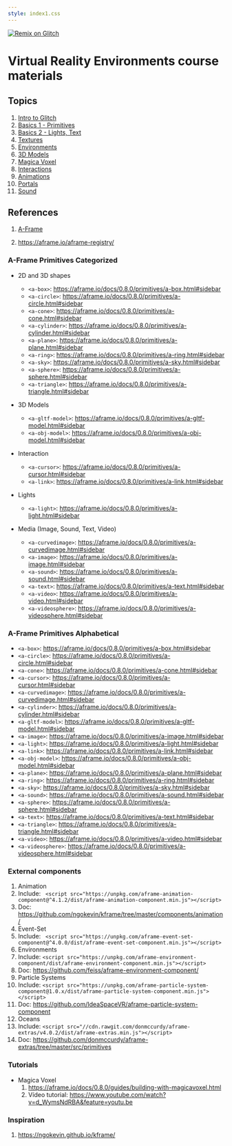```yaml
---
style: index1.css
---
```


[![Remix on Glitch](https://cdn.glitch.com/2703baf2-b643-4da7-ab91-7ee2a2d00b5b%2Fremix-button.svg)](https://glitch.com/edit/#!/remix/aframe-usj)

# Virtual Reality Environments course materials 



## Topics

1. <a href="0-intro-glitch.html">Intro to Glitch</a>
1. <a href="1-basics-1.html">Basics 1 - Primitives</a>
1. <a href="1-basics-2.html">Basics 2 - Lights, Text</a>
1. <a href="2-textures.html">Textures</a>
1. <a href="3-environments.html">Environments</a>
1. <a href="4-3d-models.html">3D Models</a>
1. <a href="5-magica-voxel.html">Magica Voxel</a>
1. <a href="6-interactions.html" >Interactions</a>
1. <a href="7-animations.html" >Animations</a>
1. <a href="8-portals.html" >Portals</a>
1. <a href="9-sound.html" >Sound</a>

## References

1. <a href="http://aframe.io" target="_blank">A-Frame</a>

1. https://aframe.io/aframe-registry/

### A-Frame Primitives Categorized

* 2D and 3D shapes
  * `<a-box>`: https://aframe.io/docs/0.8.0/primitives/a-box.html#sidebar
  * `<a-circle>`: https://aframe.io/docs/0.8.0/primitives/a-circle.html#sidebar
  * `<a-cone>`: https://aframe.io/docs/0.8.0/primitives/a-cone.html#sidebar
  * `<a-cylinder>`: https://aframe.io/docs/0.8.0/primitives/a-cylinder.html#sidebar
  * `<a-plane>`: https://aframe.io/docs/0.8.0/primitives/a-plane.html#sidebar
  * `<a-ring>`: https://aframe.io/docs/0.8.0/primitives/a-ring.html#sidebar
  * `<a-sky>`: https://aframe.io/docs/0.8.0/primitives/a-sky.html#sidebar
  * `<a-sphere>`: https://aframe.io/docs/0.8.0/primitives/a-sphere.html#sidebar
  * `<a-triangle>`: https://aframe.io/docs/0.8.0/primitives/a-triangle.html#sidebar
  
* 3D Models
  * `<a-gltf-model>`: https://aframe.io/docs/0.8.0/primitives/a-gltf-model.html#sidebar
  * `<a-obj-model>`: https://aframe.io/docs/0.8.0/primitives/a-obj-model.html#sidebar
  
* Interaction
  * `<a-cursor>`: https://aframe.io/docs/0.8.0/primitives/a-cursor.html#sidebar
  * `<a-link>`: https://aframe.io/docs/0.8.0/primitives/a-link.html#sidebar
  
* Lights
  * `<a-light>`: https://aframe.io/docs/0.8.0/primitives/a-light.html#sidebar

* Media (Image, Sound, Text, Video)
  * `<a-curvedimage>`: https://aframe.io/docs/0.8.0/primitives/a-curvedimage.html#sidebar
  * `<a-image>`: https://aframe.io/docs/0.8.0/primitives/a-image.html#sidebar
  * `<a-sound>`: https://aframe.io/docs/0.8.0/primitives/a-sound.html#sidebar
  * `<a-text>`: https://aframe.io/docs/0.8.0/primitives/a-text.html#sidebar
  * `<a-video>`: https://aframe.io/docs/0.8.0/primitives/a-video.html#sidebar
  * `<a-videosphere>`: https://aframe.io/docs/0.8.0/primitives/a-videosphere.html#sidebar

### A-Frame Primitives Alphabetical
* `<a-box>`: https://aframe.io/docs/0.8.0/primitives/a-box.html#sidebar
* `<a-circle>`: https://aframe.io/docs/0.8.0/primitives/a-circle.html#sidebar
* `<a-cone>`: https://aframe.io/docs/0.8.0/primitives/a-cone.html#sidebar
* `<a-cursor>`: https://aframe.io/docs/0.8.0/primitives/a-cursor.html#sidebar
* `<a-curvedimage>`: https://aframe.io/docs/0.8.0/primitives/a-curvedimage.html#sidebar
* `<a-cylinder>`: https://aframe.io/docs/0.8.0/primitives/a-cylinder.html#sidebar
* `<a-gltf-model>`: https://aframe.io/docs/0.8.0/primitives/a-gltf-model.html#sidebar
* `<a-image>`: https://aframe.io/docs/0.8.0/primitives/a-image.html#sidebar
* `<a-light>`: https://aframe.io/docs/0.8.0/primitives/a-light.html#sidebar
* `<a-link>`: https://aframe.io/docs/0.8.0/primitives/a-link.html#sidebar
* `<a-obj-model>`: https://aframe.io/docs/0.8.0/primitives/a-obj-model.html#sidebar
* `<a-plane>`: https://aframe.io/docs/0.8.0/primitives/a-plane.html#sidebar
* `<a-ring>`: https://aframe.io/docs/0.8.0/primitives/a-ring.html#sidebar
* `<a-sky>`: https://aframe.io/docs/0.8.0/primitives/a-sky.html#sidebar
* `<a-sound>`: https://aframe.io/docs/0.8.0/primitives/a-sound.html#sidebar
* `<a-sphere>`: https://aframe.io/docs/0.8.0/primitives/a-sphere.html#sidebar
* `<a-text>`: https://aframe.io/docs/0.8.0/primitives/a-text.html#sidebar
* `<a-triangle>`: https://aframe.io/docs/0.8.0/primitives/a-triangle.html#sidebar
* `<a-video>`: https://aframe.io/docs/0.8.0/primitives/a-video.html#sidebar
* `<a-videosphere>`: https://aframe.io/docs/0.8.0/primitives/a-videosphere.html#sidebar

### External components
1. Animation
  1. Include: ` <script src="https://unpkg.com/aframe-animation-component@^4.1.2/dist/aframe-animation-component.min.js"></script>`
  2. Doc: https://github.com/ngokevin/kframe/tree/master/components/animation/
1. Event-Set
  1. Include: ` <script src="https://unpkg.com/aframe-event-set-component@^4.0.0/dist/aframe-event-set-component.min.js"></script>`
1. Environments
  1. Include: `<script src="https://unpkg.com/aframe-environment-component/dist/aframe-environment-component.min.js"></script>`
  2. Doc: https://github.com/feiss/aframe-environment-component/
2. Particle Systems
  1. Include: `<script src="https://unpkg.com/aframe-particle-system-component@1.0.x/dist/aframe-particle-system-component.min.js"></script>`
  2. Doc: https://github.com/IdeaSpaceVR/aframe-particle-system-component
3. Oceans
  1. Include: `<script src="//cdn.rawgit.com/donmccurdy/aframe-extras/v4.0.2/dist/aframe-extras.min.js"></script>`
  2. Doc: https://github.com/donmccurdy/aframe-extras/tree/master/src/primitives

### Tutorials
* Magica Voxel
  1. https://aframe.io/docs/0.8.0/guides/building-with-magicavoxel.html
  1. Vídeo tutorial: https://www.youtube.com/watch?v=d_WymsNdRBA&feature=youtu.be

### Inspiration
1. https://ngokevin.github.io/kframe/

